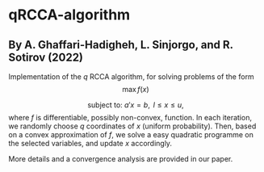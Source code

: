 # qRCCA-algorithm
## By A. Ghaffari-Hadigheh, L. Sinjorgo, and R. Sotirov (2022)

Implementation of the $q$ RCCA algorithm, for solving problems of the form
$$\max  f(x)$$ 

$$\text{subject to: } a'x = b, \text{ } l \leq x \leq u,$$ 
where $f$ is differentiable, possibly non-convex, function. In each iteration, we randomly choose $q$ coordinates of $x$ (uniform probability).
Then, based on a convex approximation of $f$, we solve a easy quadratic programme on the selected variables, and update $x$ accordingly.

More details and a convergence analysis are provided in our paper.

